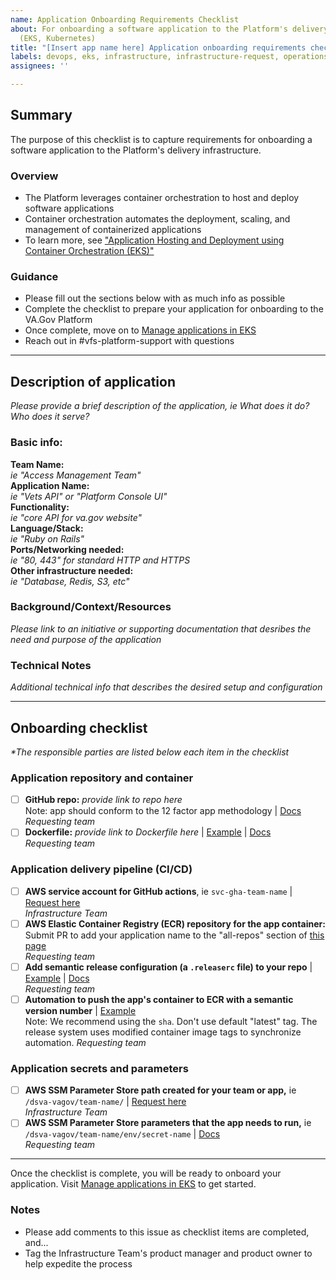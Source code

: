 ```yaml
---
name: Application Onboarding Requirements Checklist
about: For onboarding a software application to the Platform's delivery infrastructure
  (EKS, Kubernetes)
title: "[Insert app name here] Application onboarding requirements checklist"
labels: devops, eks, infrastructure, infrastructure-request, operations
assignees: ''

---
```


## Summary
The purpose of this checklist is to capture requirements for onboarding a software application to the Platform's delivery infrastructure. 

### Overview
- The Platform leverages container orchestration to host and deploy software applications  
- Container orchestration automates the deployment, scaling, and management of containerized applications
- To learn more, see ["Application Hosting and Deployment using Container Orchestration (EKS)"](https://vfs.atlassian.net/wiki/spaces/OT/pages/1474593866/Application+Hosting+and+Deployment+using+Container+Orchestration+EKS)

### Guidance
- Please fill out the sections below with as much info as possible 
- Complete the checklist to prepare your application for onboarding to the VA.Gov Platform 
- Once complete, move on to [Manage applications in EKS](https://vfs.atlassian.net/wiki/spaces/OT/pages/2348909545/Manage+applications+in+EKS) 
- Reach out in #vfs-platform-support with questions 

---

## Description of application
_Please provide a brief description of the application, ie What does it do? Who does it serve?_

### Basic info:
**Team Name:**   
_ie "Access Management Team"_  
**Application Name:**  
_ie "Vets API" or "Platform Console UI"_  
**Functionality:**  
_ie "core API for va.gov website"_  
**Language/Stack:**  
_ie "Ruby on Rails"_  
**Ports/Networking needed:**  
_ie "80, 443" for standard HTTP and HTTPS_    
**Other infrastructure needed:**  
_ie "Database, Redis, S3, etc"_  

### Background/Context/Resources
_Please link to an initiative or supporting documentation that desribes the need and purpose of the application_

### Technical Notes
_Additional technical info that describes the desired setup and configuration_

---

## Onboarding checklist 
_*The responsible parties are listed below each item in the checklist_    

### Application repository and container 
- [ ] **GitHub repo:** _provide link to repo here_  
Note: app should conform to the 12 factor app methodology | [Docs](https://12factor.net/)   
_Requesting team_  
- [ ] **Dockerfile:** _provide link to Dockerfile here_ | [Example](https://github.com/department-of-veterans-affairs/platform-console-api/blob/master/Dockerfile) | [Docs](https://docs.docker.com/engine/reference/builder/)  
_Requesting team_  

### Application delivery pipeline (CI/CD)
- [ ] **AWS service account for GitHub actions**, ie `svc-gha-team-name` | [Request here](https://github.com/department-of-veterans-affairs/va.gov-team/issues/new?assignees=&labels=operations%2C+devops%2C+needs-grooming&template=ops_issue_template.md&title=)  
_Infrastructure Team_
- [ ] **AWS Elastic Container Registry (ECR) repository for the app container:** Submit PR to add your application name to the "all-repos" section of [this page]((https://github.com/department-of-veterans-affairs/devops/blob/master/terraform/environments/global/ecr.tf))  
_Requesting team_  
- [ ] **Add semantic release configuration (a `.releaserc` file) to your repo** | [Example](https://github.com/department-of-veterans-affairs/vsp-infra-calico/blob/main/.releaserc) | [Docs](https://semantic-release.gitbook.io/semantic-release/)    
_Requesting team_  
- [ ] **Automation to push the app's container to ECR with a semantic version number** | [Example](https://github.com/department-of-veterans-affairs/vsp-infra-calico/blob/main/.github/workflows/mirror-images.yaml)    
Note: We recommend using the `sha`. Don't use default "latest" tag. The release system uses modified container image tags to synchronize automation. 
_Requesting team_  

### Application secrets and parameters
- [ ] **AWS SSM Parameter Store path created for your team or app,** ie `/dsva-vagov/team-name/` | [Request here](https://github.com/department-of-veterans-affairs/va.gov-team/issues/new?assignees=&labels=operations%2C+devops%2C+needs-grooming&template=ops_issue_template.md&title=)  
_Infrastructure Team_
- [ ] **AWS SSM Parameter Store parameters that the app needs to run,** ie `/dsva-vagov/team-name/env/secret-name` | [Docs](https://depo-platform-documentation.scrollhelp.site/developer-docs/Store-a-secret-in-Parameter-Store.1474595172.html)  
_Requesting team_

---
Once the checklist is complete, you will be ready to onboard your application. Visit [Manage applications in EKS](https://vfs.atlassian.net/wiki/spaces/OT/pages/2348909545/Manage+applications+in+EKS) to get started.

### Notes 
- Please add comments to this issue as checklist items are completed, and...
- Tag the Infrastructure Team's product manager and product owner to help expedite the process
